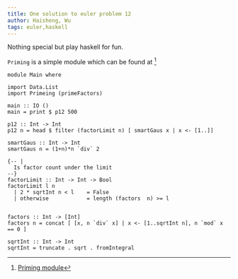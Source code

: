 ```yaml
---
title: One solution to euler problem 12
author: Haisheng, Wu
tags: euler,haskell
---
```


Nothing special but play haskell for fun.

`Priming` is a simple module which can be found at [^Priming]

~~~~~
module Main where

import Data.List
import Primeing (primeFactors)

main :: IO ()
main = print $ p12 500

p12 :: Int -> Int
p12 n = head $ filter (factorLimit n) [ smartGaus x | x <- [1..]]

smartGaus :: Int -> Int
smartGaus n = (1+n)*n `div` 2

{-- |
  Is factor count under the limit  
--}
factorLimit :: Int -> Int -> Bool
factorLimit l n  
  | 2 * sqrtInt n < l    = False
  | otherwise            = length (factors  n) >= l


factors :: Int -> [Int]
factors n = concat [ [x, n `div` x] | x <- [1..sqrtInt n], n `mod` x == 0 ]

sqrtInt :: Int -> Int
sqrtInt = truncate . sqrt . fromIntegral
~~~~~

[^Priming]: [Priming module](https://github.com/freizl/dive-into-haskell/tree/master/prime)
